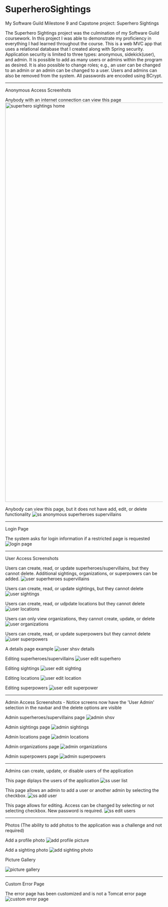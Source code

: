 # SuperheroSightings
My Software Guild Milestone 9 and Capstone project:  Superhero Sightings

The Superhero Sightings project was the culmination of my Software Guild coursework.  In this project I was able to demonstrate my proficiency in everything I had learned throughout the course.  This is a web MVC app that uses a relational database that I created along with Spring security.  Application security is limited to three types:  anonymous, sidekick(user), and admin.  It is possible to add as many users or admins within the program as desired.  It is also possible to change roles; e.g., an user can be changed to an admin or an admin can be changed to a user.  Users and admins can also be removed from the system.  All passwords are encoded using BCrypt.
_______________________________________________________________________________________________________________

Anonymous Access Screenhots

Anybody with an internet connection can view this page
<img width="1271" alt="superhero sightings home" src="https://user-images.githubusercontent.com/30512121/44425506-11daed00-a55a-11e8-8c85-a443a2eef3a0.png">

Anybody can view this page, but it does not have add, edit, or delete functionality
![ss anonymous superheroes supervillains](https://user-images.githubusercontent.com/30512121/44425524-1acbbe80-a55a-11e8-9838-9fa41ea3d126.png)

_______________________________________________________________________________________________________________

Login Page

The system asks for login information if a restricted page is requested
![login page](https://user-images.githubusercontent.com/30512121/44426152-e35e1180-a55b-11e8-9e3b-728431b9c97f.png)

_______________________________________________________________________________________________________________

User Access Screenshots

Users can create, read, or update superheroes/supervillains, but they cannot delete.  Additional sightings, organizations, or superpowers can be added.
![user superheroes supervillains](https://user-images.githubusercontent.com/30512121/44425537-26b78080-a55a-11e8-9e75-e70ce703d109.png)

Users can create, read, or update sightings, but they cannot delete
![user sightings](https://user-images.githubusercontent.com/30512121/44425863-1e137a00-a55b-11e8-8790-cbb9d4283aab.png)

Users can create, read, or udpdate locations but they cannot delete
![user locations](https://user-images.githubusercontent.com/30512121/44425867-210e6a80-a55b-11e8-9aad-9d84b5057166.png)

Users can only view organizations, they cannot create, update, or delete
![user organizations](https://user-images.githubusercontent.com/30512121/44425871-24095b00-a55b-11e8-9495-a42ffa50a5c1.png)

Users can create, read, or update superpowers but they cannot delete
![user superpowers](https://user-images.githubusercontent.com/30512121/44426105-c6294300-a55b-11e8-90f1-7eee9aba7ee6.png)

A details page example
![user shsv details](https://user-images.githubusercontent.com/30512121/44426133-d5a88c00-a55b-11e8-9b78-248e641f79f7.png)

Editing superheroes/supervillains
![user edit superhero](https://user-images.githubusercontent.com/30512121/44426138-d93c1300-a55b-11e8-8833-66552f846ad2.png)

Editing sightings
![user edit sighting](https://user-images.githubusercontent.com/30512121/44426142-dc370380-a55b-11e8-93ee-88365280218e.png)

Editing locations
![user edit location](https://user-images.githubusercontent.com/30512121/44428290-ecea7800-a561-11e8-9b31-c4701024b35a.png)

Editing superpowers
![user edit superpower](https://user-images.githubusercontent.com/30512121/44426150-e0fbb780-a55b-11e8-9adf-d3c9bacc4ba2.png)

_______________________________________________________________________________________________________________

Admin Access Screenshots - Notice screens now have the 'User Admin' selection in the navbar and the delete options are visible

Admin superheroes/supervillains page
![admin shsv](https://user-images.githubusercontent.com/30512121/44426159-e8bb5c00-a55b-11e8-9d9f-1f9c5f059847.png)

Admin sightings page
![admin sightings](https://user-images.githubusercontent.com/30512121/44426161-eb1db600-a55b-11e8-8039-a9c9d5282882.png)

Admin locations page
![admin locations](https://user-images.githubusercontent.com/30512121/44426164-ed801000-a55b-11e8-83fc-81f02adac3d4.png)

Admin organizations page
![admin organizations](https://user-images.githubusercontent.com/30512121/44426168-ef49d380-a55b-11e8-8926-c1bea70106b6.png)

Admin superpowers page
![admin superpowers](https://user-images.githubusercontent.com/30512121/44426169-f1ac2d80-a55b-11e8-8bbf-3a40f7ef6266.png)

_______________________________________________________________________________________________________________

Admins can create, update, or disable users of the application

This page diplays the users of the application
![ss user list](https://user-images.githubusercontent.com/30512121/44429063-43f14c80-a564-11e8-9bf7-bca0acba5c97.png)

This page allows an admin to add a user or another admin by selecting the checkbox.
![ss add user](https://user-images.githubusercontent.com/30512121/44429067-481d6a00-a564-11e8-9910-d8ee66b33370.png)

This page allows for editing.  Access can be changed by selecting or not selecting checkbox.  New password is required.
![ss edit users](https://user-images.githubusercontent.com/30512121/44429065-4653a680-a564-11e8-8573-52bff7954ba6.png)

_______________________________________________________________________________________________________________

Photos (The ability to add photos to the application was a challenge and not required)

Add a profile photo
![add profile picture](https://user-images.githubusercontent.com/30512121/44426109-c9243380-a55b-11e8-8c41-c8af206a7694.png)

Add a sighting photo
![add sighting photo](https://user-images.githubusercontent.com/30512121/44426116-ccb7ba80-a55b-11e8-9790-4907a0351c5c.png)

Picture Gallery

![picture gallery](https://user-images.githubusercontent.com/30512121/44426125-d2ad9b80-a55b-11e8-937a-2ce6a3a9b712.png)

_______________________________________________________________________________________________________________

Custom Error Page

The error page has been customized and is not a Tomcat error page
![custom error page](https://user-images.githubusercontent.com/30512121/44426154-e5c06b80-a55b-11e8-861f-5eda5632248e.png)

